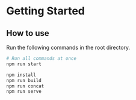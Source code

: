 # Getting Started

## How to use

Run the following commands in the root directory.

```bash
# Run all commands at once
npm run start
```

```bash
npm install
npm run build
npm run concat
npm run serve
```
